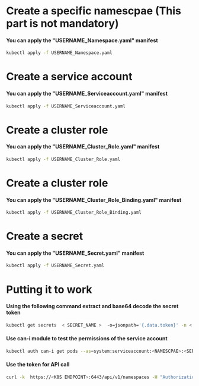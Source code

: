 # Create a specific namescpae (This part is not mandatory)
#### You can apply the "USERNAME_Namespace.yaml" manifest

```bash
kubectl apply -f USERNAME_Namespace.yaml
```
# Create a service account
#### You can apply the "USERNAME_Serviceaccount.yaml" manifest
```bash
kubectl apply -f USERNAME_Serviceaccount.yaml
```

# Create a cluster role
#### You can apply the "USERNAME_Cluster_Role.yaml" manifest
```bash
kubectl apply -f USERNAME_Cluster_Role.yaml
```

# Create a cluster role
#### You can apply the "USERNAME_Cluster_Role_Binding.yaml" manifest
```bash
kubectl apply -f USERNAME_Cluster_Role_Binding.yaml
```


# Create a secret
#### You can apply the "USERNAME_Secret.yaml" manifest
```bash
kubectl apply -f USERNAME_Secret.yaml
```


# Putting it to work
#### Using the following command extract and base64 decode the secret token
``` bash
kubectl get secrets  < SECRET_NAME >  -o=jsonpath='{.data.token}' -n < NAMESPACE > | base64 --decode > token.txt
```
#### Use can-i module to test the permissions of the service account
``` bash
kubectl auth can-i get pods --as=system:serviceaccount:<NAMESCPAE>:<SERVICEACCOUNT_NAME>
```

#### Use the token for API call
``` bash
curl -k  https://<K8S ENDPOINT>:6443/api/v1/namespaces -H "Authorization: Bearer <BASE64 DECODED TOKEN>"

```

